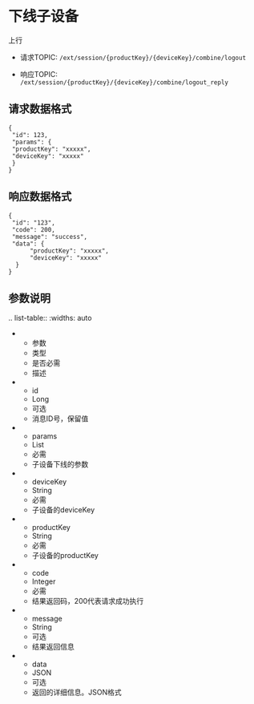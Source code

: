# 下线子设备

上行
- 请求TOPIC: `/ext/session/{productKey}/{deviceKey}/combine/logout`

- 响应TOPIC: `/ext/session/{productKey}/{deviceKey}/combine/logout_reply`

## 请求数据格式

```
{
 "id": 123,
 "params": {
 "productKey": "xxxxx",
 "deviceKey": "xxxxx"
 }
}

```

## 响应数据格式

```
{
 "id": "123",
 "code": 200,
 "message": "success",
 "data": {
      "productKey": "xxxxx",
      "deviceKey": "xxxxx"
  }
}
```

## 参数说明

.. list-table::
   :widths: auto

   * - 参数
     - 类型
     - 是否必需
     - 描述
   * - id
     - Long
     - 可选
     - 消息ID号，保留值
   * - params
     - List
     - 必需
     - 子设备下线的参数
   * - deviceKey
     - String
     - 必需
     - 子设备的deviceKey
   * - productKey
     - String
     - 必需
     - 子设备的productKey
   * - code
     - Integer
     - 必需
     - 结果返回码，200代表请求成功执行
   * - message
     - String
     - 可选
     - 结果返回信息
   * - data
     - JSON
     - 可选
     - 返回的详细信息。JSON格式



<!--end-->
